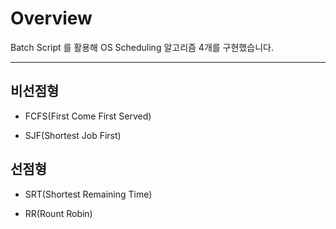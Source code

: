 # Overview
Batch Script 를 활용해 OS Scheduling 알고리즘 4개를 구현했습니다.

---
## 비선점형
* FCFS(First Come First Served)

* SJF(Shortest Job First)

## 선점형
* SRT(Shortest Remaining Time)

* RR(Rount Robin)
